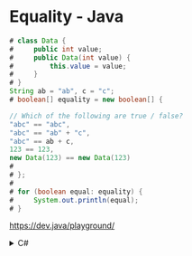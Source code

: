 # Equality - Java

<!-- 2 coke cans. Does this equal that. -->

```java
# class Data {
#     public int value;
#     public Data(int value) {
#         this.value = value;
#     }
# }
String ab = "ab", c = "c";
# boolean[] equality = new boolean[] {

// Which of the following are true / false?
"abc" == "abc",
"abc" == "ab" + "c",
"abc" == ab + c,
123 == 123,
new Data(123) == new Data(123)
#
# };
#
# for (boolean equal: equality) {
#     System.out.println(equal);
# }
```

<https://dev.java/playground/>


<details><summary>C#</summary>

<https://dotnetfiddle.net/#>

```cs
~ using System;
~
~ public class Program
~ {
class Data {
    public int value { get; set; }
    public Data(int value) { this.value = value; }
}
~     public static void Main()
~     {

String ab = "ab";
String c = "c";
bool[] equality = new bool[] {
    "abc" == "abc",
    "abc" == "ab" + "c",
    "abc" == ab + c,
    123 == 123,
    new Data(123) == new Data(123)
};

foreach (bool equal in equality) {
    Console.WriteLine(equal);
}
~
~     }
~ }
```

</details>
